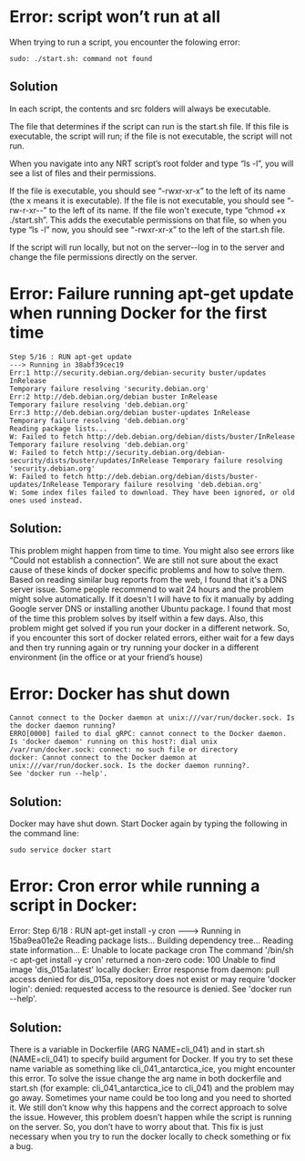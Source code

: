 # Error: script won’t run at all
When trying to run a script, you encounter the folowing error:
```
sudo: ./start.sh: command not found
```

## Solution
In each script, the contents and src folders will always be executable. 

The file that determines if the script can run is the start.sh file. If this file is executable, the script will run; if the file is not executable, the script will not run.

When you navigate into any NRT script’s root folder and type “ls -l”, you will see a list of files and their permissions.

If the file is executable, you should see “-rwxr-xr-x” to the left of its name (the x means it is executable). If the file is not executable, you should see “-rw-r-xr--” to the left of its name. If the file won't execute, type  “chmod +x ./start.sh”. This adds the executable permissions on that file, so when you type “ls -l” now, you should see “-rwxr-xr-x” to the left of the start.sh file.

If the script will run locally, but not on the server--log in to the server and change the file permissions directly on the server.

# Error: Failure running apt-get update when running Docker for the first time
```
Step 5/16 : RUN apt-get update
---> Running in 38abf39cec19
Err:1 http://security.debian.org/debian-security buster/updates InRelease
Temporary failure resolving 'security.debian.org'
Err:2 http://deb.debian.org/debian buster InRelease
Temporary failure resolving 'deb.debian.org'
Err:3 http://deb.debian.org/debian buster-updates InRelease
Temporary failure resolving 'deb.debian.org'
Reading package lists...
W: Failed to fetch http://deb.debian.org/debian/dists/buster/InRelease Temporary failure resolving 'deb.debian.org'
W: Failed to fetch http://security.debian.org/debian-security/dists/buster/updates/InRelease Temporary failure resolving 'security.debian.org'
W: Failed to fetch http://deb.debian.org/debian/dists/buster-updates/InRelease Temporary failure resolving 'deb.debian.org'
W: Some index files failed to download. They have been ignored, or old ones used instead.
```

## Solution:
This problem might happen from time to time. You might also see errors like “Could not establish a connection”. We are still not sure about the exact cause of these kinds of docker specific problems and how to solve them. Based on reading similar bug reports from the web, I found that it's a DNS server issue. Some people recommend to wait 24 hours and the problem might solve automatically. If it doesn't I will have to fix it manually by adding Google server DNS or installing another Ubuntu package. I found that most of the time this problem solves by itself within a few days. Also, this problem might get solved if you run your docker in a different network. So, if you encounter this sort of docker related errors, either wait for a few days and then try running again or try running your docker in a different environment (in the office or at your friend’s house)

# Error: Docker has shut down
```
Cannot connect to the Docker daemon at unix:///var/run/docker.sock. Is the docker daemon running?
ERRO[0000] failed to dial gRPC: cannot connect to the Docker daemon. Is 'docker daemon' running on this host?: dial unix /var/run/docker.sock: connect: no such file or directory
docker: Cannot connect to the Docker daemon at unix:///var/run/docker.sock. Is the docker daemon running?.
See 'docker run --help'.
```

## Solution:
Docker may have shut down. Start Docker again by typing the following in the command line:
```
sudo service docker start
```

# Error: Cron error while running a script in Docker:
Error:
Step 6/18 : RUN apt-get install -y cron
 ---> Running in 15ba9ea01e2e
Reading package lists...
Building dependency tree...
Reading state information...
E: Unable to locate package cron
The command '/bin/sh -c apt-get install -y cron' returned a non-zero code: 100
Unable to find image 'dis_015a:latest' locally
docker: Error response from daemon: pull access denied for dis_015a, repository does not exist or may require 'docker login': denied: requested access to the resource is denied.
See 'docker run --help'.
 
## Solution:			
There is a variable in Dockerfile (ARG NAME=cli_041) and in start.sh (NAME=cli_041) to specify build argument for Docker. If you try to set these name variable as something like cli_041_antarctica_ice, you might encounter this error. To solve the issue change the arg name in both dockerfile and start.sh (for example: cli_041_antarctica_ice to cli_041) and the problem may go away. Sometimes your name could be too long and you need to shorted it. We still don’t know why this happens and the correct approach to solve the issue. However, this problem doesn’t happen while the script is running on the server. So, you don’t have to worry about that. This fix is just necessary when you try to run the docker locally to check something or fix a bug.

